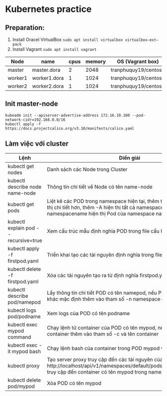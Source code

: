 # Kubernetes practice

## Preparation:

1. Install Oracel VirtualBox `sudo apt install virtualbox virtualbox—ext–pack`
2. Install Vagrant `sudo apt install vagrant`


| Node    | name         | cpus | memory | OS (Vagrant box)             | IP            | hostname     | username | password |
|---------|--------------|------|--------|------------------------------|---------------|--------------|----------|----------|
| master  | master.dora  | 2    | 2048   | tranphuquy19/centos7         | 172.16.10.100 | master.dora  | root     | 11231123 |
| worker1 | worker1.dora | 1    | 1024   | tranphuquy19/centos7         | 172.16.10.101 | worker1.dora | root     | 11231123 |
| worker2 | worker2.dora | 1    | 1024   | tranphuquy19/centos7         | 172.16.10.102 | worker2.dora | root     | 11231123 |

## Init master-node

```shell
kubeadm init --apiserver-advertise-address 172.16.10.100 --pod-network-cidr=192.168.0.0/16
kubectl apply -f https://docs.projectcalico.org/v3.10/manifests/calico.yaml
```

## Làm việc với cluster

| Lệnh | Diến giải |
|-|-|
| kubectl get nodes | Danh sách các Node trong Cluster |
| kubectl describe node name-node | Thông tin chi tiết về Node có tên name-node |
| kubectl get pods | Liệt kê các POD trong namespace hiện tại, thêm tham số -o wide hiện thị chi tiết hơn, thêm -A hiện thị tất cả namespace, thêm -n namespacename hiện thị Pod của namespace namespacename |
| kubectl explain pod --recursive=true | Xem cấu trúc mẫu định nghĩa POD trong file cấu hình yaml |
| kubectl apply -f firstpod.yaml | Triển khai tạo các tài nguyên định nghĩa trong file firstpod.yaml |
| kubectl delete -f firstpod.yaml | Xóa các tài nguyên tạo ra từ định nghĩa firstpod.yaml |
| kubectl describe pod/namepod | Lấy thông tin chi tiết POD có tên namepod, nếu POD trong namespace khác mặc định thêm vào tham số -n namespace-name |
| kubectl logs pod/podname | Xem logs của POD có tên podname |
| kubectl exec mypod command | Chạy lệnh từ container của POD có tên mypod, nếu POD có nhiều container thêm vào tham số -c và tên container |
| kubectl exec -it mypod bash | Chạy lệnh bash của container trong POD mypod và gắn terminal |
| kubectl proxy | Tạo server proxy truy cập đến các tài nguyên của Cluster. http://localhost/api/v1/namespaces/default/pods/mypod:8085/proxy/, truy cập đến container có tên mypod trong namespace mặc định. |
| kubectl delete pod/mypod | Xóa POD có tên mypod |